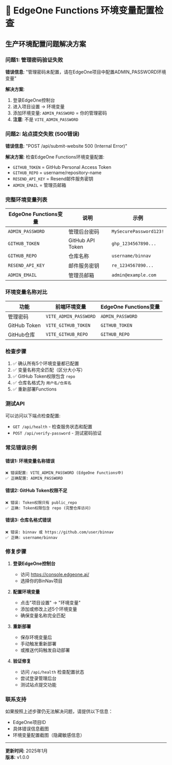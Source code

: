 # 🔧 EdgeOne Functions 环境变量配置检查

## 生产环境配置问题解决方案

### 问题1: 管理密码验证失败
**错误信息**: "管理密码未配置，请在EdgeOne项目中配置ADMIN_PASSWORD环境变量"

**解决方案**:
1. 登录EdgeOne控制台
2. 进入项目设置 → 环境变量
3. 添加环境变量: `ADMIN_PASSWORD` = 你的管理密码
4. **注意**: 不是 `VITE_ADMIN_PASSWORD`

### 问题2: 站点提交失败 (500错误)
**错误信息**: "POST /api/submit-website 500 (Internal Error)"

**解决方案**:
检查EdgeOne Functions环境变量配置:
- `GITHUB_TOKEN` = GitHub Personal Access Token
- `GITHUB_REPO` = username/repository-name
- `RESEND_API_KEY` = Resend邮件服务密钥
- `ADMIN_EMAIL` = 管理员邮箱

### 完整环境变量列表

| EdgeOne Functions变量 | 说明 | 示例 |
|---------------------|------|------|
| `ADMIN_PASSWORD` | 管理后台密码 | `MySecurePassword123!` |
| `GITHUB_TOKEN` | GitHub API Token | `ghp_1234567890...` |
| `GITHUB_REPO` | 仓库名称 | `username/binnav` |
| `RESEND_API_KEY` | 邮件服务密钥 | `re_1234567890...` |
| `ADMIN_EMAIL` | 管理员邮箱 | `admin@example.com` |

### 环境变量名称对比

| 功能 | 前端环境变量 | EdgeOne Functions变量 |
|------|-------------|---------------------|
| 管理密码 | `VITE_ADMIN_PASSWORD` | `ADMIN_PASSWORD` |
| GitHub Token | `VITE_GITHUB_TOKEN` | `GITHUB_TOKEN` |
| GitHub仓库 | `VITE_GITHUB_REPO` | `GITHUB_REPO` |

### 检查步骤
1. ✅ 确认所有5个环境变量都已配置
2. ✅ 变量名称完全匹配（区分大小写）
3. ✅ GitHub Token权限包含 `repo`
4. ✅ 仓库名格式为 `用户名/仓库名`
5. ✅ 重新部署Functions

### 测试API
可以访问以下端点检查配置:
- `GET /api/health` - 检查服务状态和配置
- `POST /api/verify-password` - 测试密码验证

### 常见错误示例

#### 错误1: 环境变量名称错误
```
❌ 错误配置: VITE_ADMIN_PASSWORD (EdgeOne Functions中)
✅ 正确配置: ADMIN_PASSWORD
```

#### 错误2: GitHub Token权限不足
```
❌ 错误: Token权限只有 public_repo
✅ 正确: Token权限包含 repo (完整仓库访问)
```

#### 错误3: 仓库名格式错误
```
❌ 错误: binnav 或 https://github.com/user/binnav
✅ 正确: username/binnav
```

### 修复步骤

1. **登录EdgeOne控制台**
   - 访问 https://console.edgeone.ai/
   - 选择你的BinNav项目

2. **配置环境变量**
   - 点击"项目设置" → "环境变量"
   - 添加或修改上述5个环境变量
   - 确保变量名称完全匹配

3. **重新部署**
   - 保存环境变量后
   - 手动触发重新部署
   - 或推送代码触发自动部署

4. **验证修复**
   - 访问 `/api/health` 检查配置状态
   - 尝试登录管理后台
   - 测试站点提交功能

### 联系支持
如果按照上述步骤仍无法解决问题，请提供以下信息：
- EdgeOne项目ID
- 具体错误信息截图
- 环境变量配置截图（隐藏敏感信息）

---
**更新时间**: 2025年1月  
**版本**: v1.0.0 
